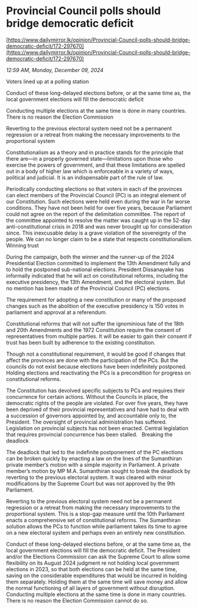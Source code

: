 # Provincial Council polls should bridge democratic deficit

[https://www.dailymirror.lk/opinion/Provincial-Council-polls-should-bridge-democratic-deficit/172-297670](https://www.dailymirror.lk/opinion/Provincial-Council-polls-should-bridge-democratic-deficit/172-297670)

*12:59 AM, Monday, December 09, 2024*

Voters lined up at a polling station

Conduct of these long-delayed elections before, or at the same time as, the local government elections will fill the democratic deficit

Conducting multiple elections at the same time is done in many countries. There is no reason the Election Commission

Reverting to the previous electoral system need not be a permanent regression or a retreat from making the necessary improvements to the proportional system

Constitutionalism as a theory and in practice stands for the principle that there are—in a properly governed state—limitations upon those who exercise the powers of government, and that these limitations are spelled out in a body of higher law which is enforceable in a variety of ways, political and judicial. It is an indispensable part of the rule of law.

Periodically conducting elections so that voters in each of the provinces can elect members of the Provincial Council (PC) is an integral element of our Constitution. Such elections were held even during the war in far worse conditions. They have not been held for over five years, because Parliament could not agree on the report of the delimitation committee. The report of the committee appointed to resolve the matter was caught up in the 52-day anti-constitutional crisis in 2018 and was never brought up for consideration since. This inexcusable delay is a grave violation of the sovereignty of the people. We can no longer claim to be a state that respects constitutionalism. Winning trust

During the campaign, both the winner and the runner-up of the 2024 Presidential Election committed to implement the 13th Amendment fully and to hold the postponed sub-national elections. President Dissanayake has informally indicated that he will act on constitutional reforms, including the executive presidency, the 13th Amendment, and the electoral system. But no mention has been made of the Provincial Council (PC) elections.

The requirement for adopting a new constitution or many of the proposed changes such as the abolition of the executive presidency is 150 votes in parliament and approval at a referendum.

Constitutional reforms that will not suffer the ignominious fate of the 18th and 20th Amendments and the 1972 Constitution require the consent of representatives from multiple parties. It will be easier to gain their consent if trust has been built by adherence to the existing constitution.

Though not a constitutional requirement, it would be good if changes that affect the provinces are done with the participation of the PCs. But the councils do not exist because elections have been indefinitely postponed. Holding elections and reactivating the PCs is a precondition for progress on constitutional reforms.

The Constitution has devolved specific subjects to PCs and requires their concurrence for certain actions. Without the Councils in place, the democratic rights of the people are violated. For over five years, they have been deprived of their provincial representatives and have had to deal with a succession of governors appointed by, and accountable only to, the President. The oversight of provincial administration has suffered. Legislation on provincial subjects has not been enacted. Central legislation that requires provincial concurrence has been stalled.   Breaking the deadlock

The deadlock that led to the indefinite postponement of the PC elections can be broken quickly by enacting a law on the lines of the Sumanthiran private member’s motion with a simple majority in Parliament. A private member’s motion by MP M.A. Sumanthiran sought to break the deadlock by reverting to the previous electoral system. It was cleared with minor modifications by the Supreme Court but was not approved by the 9th Parliament.

Reverting to the previous electoral system need not be a permanent regression or a retreat from making the necessary improvements to the proportional system. This is a stop-gap measure until the 10th Parliament enacts a comprehensive set of constitutional reforms. The Sumanthiran solution allows the PCs to function while parliament takes its time to agree on a new electoral system and perhaps even an entirely new constitution.

Conduct of these long-delayed elections before, or at the same time as, the local government elections will fill the democratic deficit. The President and/or the Elections Commission can ask the Supreme Court to allow some flexibility on its August 2024 judgment re not holding local government elections in 2023, so that both elections can be held at the same time, saving on the considerable expenditures that would be incurred in holding them separately. Holding them at the same time will save money and allow the normal functioning of all layers of government without disruption. Conducting multiple elections at the same time is done in many countries. There is no reason the Election Commission cannot do so.

